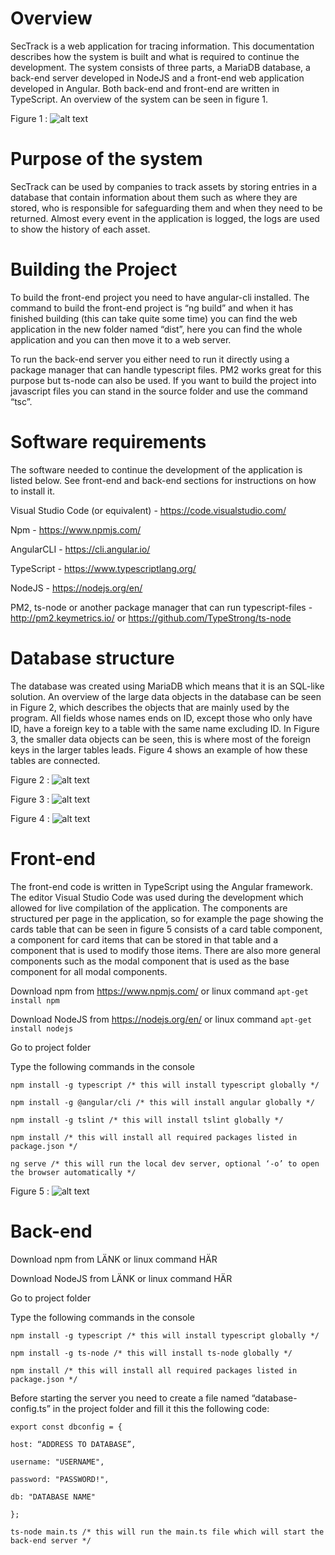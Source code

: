 

# Overview
SecTrack is a web application for tracing information. This documentation describes how the system is built and what is required to continue the development. The system consists of three parts, a MariaDB database, a back-end server developed in NodeJS and a front-end web application developed in Angular. Both back-end and front-end are written in TypeScript. An overview of the system can be seen in figure 1.

Figure 1 : ![alt text](https://lh3.google.com/u/0/d/1D4kF6hNqWpzCb9xjS1wDb8OisWVYUl8c=w1920-h887-iv1 "Overview")

# Purpose of the system
SecTrack can be used by companies to track assets by storing entries in a database that contain information about them such as where they are stored, who is responsible for safeguarding them and when they need to be returned. Almost every event in the application is logged, the logs are used to show the history of each asset.

# Building the Project
To build the front-end project you need to have angular-cli installed. The command to build the front-end project is “ng build” and when it has finished building (this can take quite some time) you can find the web application in the new folder named “dist”, here you can find the whole application and you can then move it to a web server.

To run the back-end server you either need to run it directly using a package manager that can handle typescript files. PM2 works great for this purpose but ts-node can also be used. If you want to build the project into javascript files you can stand in the source folder and use the command “tsc”.

# Software requirements
The software needed to continue the development of the application is listed below. See front-end and back-end sections for instructions on how to install it.

Visual Studio Code (or equivalent) - https://code.visualstudio.com/

Npm - https://www.npmjs.com/

AngularCLI - https://cli.angular.io/

TypeScript - https://www.typescriptlang.org/

NodeJS - https://nodejs.org/en/

PM2, ts-node or another package manager that can run typescript-files - http://pm2.keymetrics.io/ or https://github.com/TypeStrong/ts-node

# Database structure
The database was created using MariaDB which means that it is an SQL-like solution. An overview of the large data objects in the database can be seen in Figure 2, which describes the objects that are mainly used by the program. All fields whose names ends on ID, except those who only have ID, have a foreign key to a table with the same name excluding ID. In Figure 3, the smaller data objects can be seen, this is where most of the foreign keys in the larger tables leads. Figure 4 shows an example of how these tables are connected.

Figure 2 : ![alt text](https://lh3.google.com/u/0/d/1SD-IZKHH_bfPE1mY0SNd93WTEuDMnPQf=w1387-h887-iv1 "Overview of the larger data objects")

Figure 3 : ![alt text](https://lh3.google.com/u/0/d/1jJfzDqQX9WS0aKvT5iEWCuwLp_X6s2e5=w1387-h887-iv1 "Overview of the smaller data objects")

Figure 4 : ![alt text](https://lh3.google.com/u/0/d/1k5gloJMu_WeWazRM8bfGNN_9-dxNNUWX=w1387-h887-iv1 "Example of how tables can be linked using foreign keys")

# Front-end

The front-end code is written in TypeScript using the Angular framework. The editor Visual Studio Code was used during the development which allowed for live compilation of the application. The components are structured per page in the application, so for example the page showing the cards table that can be seen in figure 5 consists of a card table component, a component for card items that can be stored in that table and a component that is used to modify those items. There are also more general components such as the modal component that is used as the base component for all modal components.

Download npm from https://www.npmjs.com/ or linux command `apt-get install npm`

Download NodeJS from https://nodejs.org/en/ or linux command `apt-get install nodejs`

Go to project folder

Type the following commands in the console

`npm install -g typescript /* this will install typescript globally */`

`npm install -g @angular/cli /* this will install angular globally */`

`npm install -g tslint /* this will install tslint globally */`

`npm install /* this will install all required packages listed in package.json */`

`ng serve /* this will run the local dev server, optional ‘-o’ to open the browser automatically */`

Figure 5 : ![alt text](https://lh3.google.com/u/0/d/1kUb3SdHvFmESNORxvrfZLB-AJlLMjnrj=w1387-h887-iv1 "Front-end")

# Back-end



Download npm from LÄNK or linux command HÄR

Download NodeJS from LÄNK or linux command HÄR

Go to project folder

Type the following commands in the console

`npm install -g typescript /* this will install typescript globally */`

`npm install -g ts-node /* this will install ts-node globally */`

`npm install /* this will install all required packages listed in package.json */` 

Before starting the server you need to create a file named “database-config.ts” in the project folder and fill it this the following code:

`export const dbconfig = {`

`host: “ADDRESS TO DATABASE”,`

`username: "USERNAME",`

`password: "PASSWORD!",`

`db: "DATABASE NAME"`

`};`

`ts-node main.ts /* this will run the main.ts file which will start the back-end server */`
